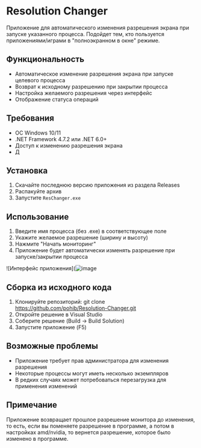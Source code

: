 # Resolution Changer

Приложение для автоматического изменения разрешения экрана при запуске указанного процесса. Подойдет тем, кто пользуется приложениями/играми в "полноэкранном в окне" режиме.

## Функциональность

- Автоматическое изменение разрешения экрана при запуске целевого процесса
- Возврат к исходному разрешению при закрытии процесса
- Настройка желаемого разрешения через интерфейс
- Отображение статуса операций

## Требования

- ОС Windows 10/11
- .NET Framework 4.7.2 или .NET 6.0+
- Доступ к изменению разрешения экрана
- Д

## Установка

1. Скачайте последнюю версию приложения из раздела Releases
2. Распакуйте архив
3. Запустите `ResChanger.exe`

## Использование

1. Введите имя процесса (без .exe) в соответствующее поле
2. Укажите желаемое разрешение (ширину и высоту)
3. Нажмите "Начать мониторинг"
4. Приложение будет автоматически изменять разрешение при запуске/закрытии процесса

![Интерфейс приложения](![image](https://github.com/user-attachments/assets/0ec0a398-53f6-403b-85a0-0f81ff7f1832)

## Сборка из исходного кода

1. Клонируйте репозиторий: git clone https://github.com/pohib/Resolution-Changer.git
2. Откройте решение в Visual Studio
3. Соберите решение (Build → Build Solution)
4. Запустите приложение (F5)

## Возможные проблемы

- Приложение требует прав администратора для изменения разрешения
- Некоторые процессы могут иметь несколько экземпляров
- В редких случаях может потребоваться перезагрузка для применения изменений

## Примечание
Приложение возвращает прошлое разрешение монитора до изменения, то есть, если вы поменяете разрешение в программе, а потом в настройках amd/nvidia, то вернется разрешение, которое было изменено в программе.
